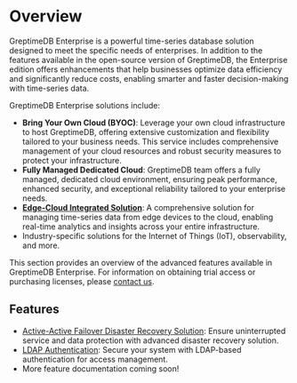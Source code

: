 # Overview

GreptimeDB Enterprise is a powerful time-series database solution designed to meet the specific needs of enterprises.
In addition to the features available in the open-source version of GreptimeDB,
the Enterprise edition offers enhancements that help businesses optimize data efficiency and significantly reduce costs, enabling smarter and faster decision-making with time-series data.

GreptimeDB Enterprise solutions include:

- **Bring Your Own Cloud (BYOC)**: Leverage your own cloud infrastructure to host GreptimeDB, offering extensive customization and flexibility tailored to your business needs. This service includes comprehensive management of your cloud resources and robust security measures to protect your infrastructure.
- **Fully Managed Dedicated Cloud**: GreptimeDB team offers a fully managed, dedicated cloud environment, ensuring peak performance, enhanced security, and exceptional reliability tailored to your enterprise needs.
- **[Edge-Cloud Integrated Solution](https://greptime.com/product/carcloud)**: A comprehensive solution for managing time-series data from edge devices to the cloud, enabling real-time analytics and insights across your entire infrastructure.
- Industry-specific solutions for the Internet of Things (IoT), observability, and more.

This section provides an overview of the advanced features available in GreptimeDB Enterprise. For information on obtaining trial access or purchasing licenses, please [contact us](https://greptime.com/contactus).

## Features

- [Active-Active Failover Disaster Recovery Solution](./administration/disaster-recovery/overview.md): Ensure uninterrupted service and data protection with advanced disaster recovery solution.
- [LDAP Authentication](./deployments/authentication.md): Secure your system with LDAP-based authentication for access management.
- More feature documentation coming soon!

